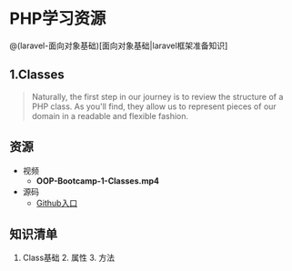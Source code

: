 # PHP学习资源

@(laravel-面向对象基础)[面向对象基础|laravel框架准备知识]

## 1.Classes

> Naturally, the first step in our journey is to review the structure of a PHP class. As you'll find, they allow us to represent pieces of our domain in a readable and flexible fashion.

## 资源

- 视频
    - **OOP-Bootcamp-1-Classes.mp4**
- 源码
    - [Github入口][1]

## 知识清单

1. Class基础
    2. 属性
    3. 方法

[1]:https://github.com/hackingangle/php/blob/master/demo.class.php
